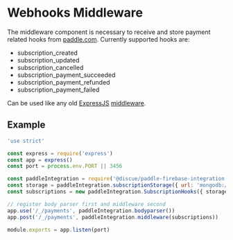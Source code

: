 # Webhooks Middleware
The middleware component is necessary to receive and store payment related hooks from [paddle.com](https://www.paddle.com/). Currently supported hooks are:
- subscription_created
- subscription_updated
- subscription_cancelled
- subscription_payment_succeeded
- subscription_payment_refunded
- subscription_payment_failed

Can be used like any old [ExpressJS](https://expressjs.com/) [middleware](https://expressjs.com/en/guide/using-middleware.html). 

## Example
```js
'use strict'

const express = require('express')
const app = express()
const port = process.env.PORT || 3456

const paddleIntegration = require('@discue/paddle-firebase-integration')
const storage = paddleIntegration.subscriptionStorage({ url: 'mongodb://localhost:27017' })
const subscriptions = new paddleIntegration.SubscriptionHooks({ storage })

// register body parser first and middleware second
app.use('/_/payments', paddleIntegration.bodyparser())
app.post('/_/payments', paddleIntegration.middleware(subscriptions))

module.exports = app.listen(port)
```